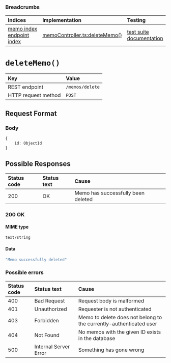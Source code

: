 ### Breadcrumbs

| Indices | Implementation | Testing |
| :----------------------------------------------------------- | :-------------------------------------------------------------------------------------------------------------------- | :--------------------------------------------------------------------------------------------------------------------------------------------------------------- |
| [memo index](./index.md)<br>[endpoint index](../index.md) | [memoController.ts:deleteMemo()](../../../../../backend/src/controllers/memoController.ts#L135-L169) | [test suite](../../../../../backend/tests/controllers/memos/deleteMemo.test.ts)<br>[documentation](../../tests/memos/deleteMemo.test.md) |

# `deleteMemo()`

| Key                 | Value           |
| :------------------ | :-------------- |
| REST endpoint       | `/memos/delete` |
| HTTP request method | `POST`          |

## Request Format

### Body

```typescript
{
    id: ObjectId
}
```

## Possible Responses

| Status code | Status text | Cause                              |
| :---------- | :---------- | :--------------------------------- |
| 200         | OK          | Memo has successfully been deleted |

### 200 OK

#### MIME type

`text/string`

#### Data

```typescript
"Memo successfully deleted"
```

### Possible errors

| Status code | Status text           | Cause                                                              |
| :---------- | :-------------------- | :----------------------------------------------------------------- |
| 400         | Bad Request           | Request body is malformed                                          |
| 401         | Unauthorized          | Requester is not authenticated                                     |
| 403         | Forbidden             | Memo to delete does not belong to the currently-authenticated user |
| 404         | Not Found             | No memos with the given ID exists in the database                  |
| 500         | Internal Server Error | Something has gone wrong                          |
